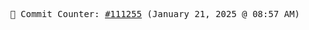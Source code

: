 <p align="center">
    <samp>
        📮 Commit Counter: <a href="https://github.com/Javascript-void0/Javascript-void0/commits/main">#111255</a> (January 21, 2025 @ 08:57 AM)
    </samp>
</p>